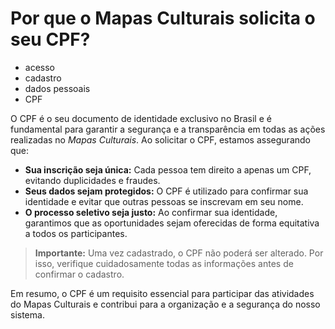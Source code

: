 # Por que o Mapas Culturais solicita o seu CPF?

- acesso
- cadastro
- dados pessoais
- CPF

O CPF é o seu documento de identidade exclusivo no Brasil e é fundamental para garantir a segurança e a transparência em todas as ações realizadas no *Mapas Culturais*. Ao solicitar o CPF, estamos assegurando que:

* **Sua inscrição seja única:** Cada pessoa tem direito a apenas um CPF, evitando duplicidades e fraudes.
* **Seus dados sejam protegidos:** O CPF é utilizado para confirmar sua identidade e evitar que outras pessoas se inscrevam em seu nome.
* **O processo seletivo seja justo:** Ao confirmar sua identidade, garantimos que as oportunidades sejam oferecidas de forma equitativa a todos os participantes.

> **Importante:** Uma vez cadastrado, o CPF não poderá ser alterado. Por isso, verifique cuidadosamente todas as informações antes de confirmar o cadastro.

Em resumo, o CPF é um requisito essencial para participar das atividades do Mapas Culturais e contribui para a organização e a segurança do nosso sistema.